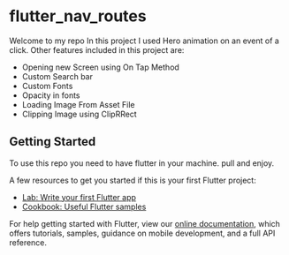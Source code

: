 # flutter_nav_routes
Welcome to my repo
In this project I used Hero animation on an event of a click. Other features included in this project are:
* Opening new Screen using On Tap Method
* Custom Search bar
* Custom Fonts
* Opacity in fonts
* Loading Image From Asset File
* Clipping Image using ClipRRect

## Getting Started
To use this repo you need to have flutter in your machine. pull and enjoy.

A few resources to get you started if this is your first Flutter project:

- [Lab: Write your first Flutter app](https://flutter.io/docs/get-started/codelab)
- [Cookbook: Useful Flutter samples](https://flutter.io/docs/cookbook)

For help getting started with Flutter, view our 
[online documentation](https://flutter.io/docs), which offers tutorials, 
samples, guidance on mobile development, and a full API reference.
